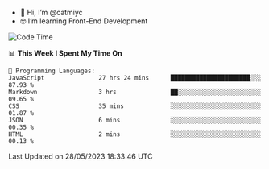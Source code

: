 - 👋 Hi, I’m @catmiyc
- 🤓 I’m learning Front-End Development

<!---
catmiyc/catmiyc is a ✨ special ✨ repository because its `README.md` (this file) appears on your GitHub profile.
You can click the Preview link to take a look at your changes.
--->


<!--START_SECTION:waka-->
![Code Time](http://img.shields.io/badge/Code%20Time-243%20hrs%2016%20mins-blue)

📊 **This Week I Spent My Time On** 

```text
💬 Programming Languages: 
JavaScript               27 hrs 24 mins      ██████████████████████░░░   87.93 % 
Markdown                 3 hrs               ██░░░░░░░░░░░░░░░░░░░░░░░   09.65 % 
CSS                      35 mins             ░░░░░░░░░░░░░░░░░░░░░░░░░   01.87 % 
JSON                     6 mins              ░░░░░░░░░░░░░░░░░░░░░░░░░   00.35 % 
HTML                     2 mins              ░░░░░░░░░░░░░░░░░░░░░░░░░   00.13 % 
```


 Last Updated on 28/05/2023 18:33:46 UTC
<!--END_SECTION:waka-->
